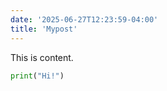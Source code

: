 ```yaml
---
date: '2025-06-27T12:23:59-04:00'
title: 'Mypost'
---
```


This is content.

```python
print("Hi!")
```